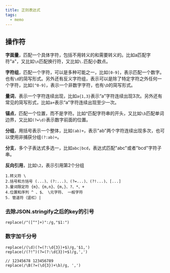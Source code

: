 ```yaml
---
title: 正则表达式
tags: 
  - memo
---
```


## 操作符

**字面量**，匹配一个具体字符，包括不用转义的和需要转义的。比如a匹配字符"a"，又比如`\n`匹配换行符，又比如`\.`匹配小数点。

**字符组**，匹配一个字符，可以是多种可能之一，比如`[0-9]`，表示匹配一个数字。也有`\d`的简写形式。另外还有反义字符组，表示可以是除了特定字符之外任何一个字符，比如`[^0-9]`，表示一个非数字字符，也有`\D`的简写形式。

**量词**，表示一个字符连续出现，比如`a{1,3}`表示“a”字符连续出现3次。另外还有常见的简写形式，比如`a+`表示“a”字符连续出现至少一次。

**锚点**，匹配一个位置，而不是字符。比如^匹配字符串的开头，又比如`\b`匹配单词边界，又比如`(?=\d)`表示数字前面的位置。

**分组**，用括号表示一个整体，比如`(ab)+`，表示"ab"两个字符连续出现多次，也可以使用非捕获分组`(?:ab)+`。

**分支**，多个子表达式多选一，比如`abc|bcd`，表达式匹配"abc"或者"bcd"字符子串。

**反向引用**，比如`\2`，表示引用第2个分组

    1.转义符 \
    2.括号和方括号 (...)、(?:...)、(?=...)、(?!...)、[...]
    3.量词限定符 {m}、{m,n}、{m,}、?、*、+
    4.位置和序列 ^ 、$、 \元字符、 一般字符
    5. 管道符（竖杠）|

### 去除JSON.stringify之后的key的引号

    replace(/"([^"]+)":/g,"$1:")

### 数字加千分号

    replace(/(\d)(?=(?:\d{3})+$)/g,'$1,')
    replace(/(?!^)(?=(?:\d{3})+$)/g,',')
    
    // 12345678 123456789
    replace(/\B(?=(\d{3})+\b)/g, ',')